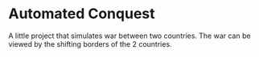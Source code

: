 # Automated Conquest

A little project that simulates war between two countries. The war can be viewed by the shifting borders of the 2 countries.

